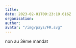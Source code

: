 ```yaml
---
title: 
date: 2023-02-01T09:23:10.616Z
organisation: 
author: 
avatar: "/img/pays/FR.svg"
---
```


non au 3ème mandat